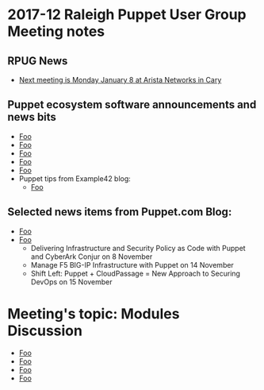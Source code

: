 # 2017-12 Raleigh Puppet User Group Meeting notes

## RPUG News
+ [Next meeting is Monday January 8 at Arista Networks in Cary](https://www.meetup.com/Raleigh-Puppet-User-Group/events/245647135/)

## Puppet ecosystem software announcements and news bits
+ [Foo](http://bar)
+ [Foo](http://bar)
+ [Foo](http://bar)
+ [Foo](http://bar)
+ [Foo](http://bar)
+ Puppet tips from Example42 blog:
  - [Foo](http://bar)

## Selected news items from Puppet.com Blog:
+ [Foo](http://bar)
+ [Foo](http://bar)
  - Delivering Infrastructure and Security Policy as Code with Puppet and CyberArk Conjur on 8 November
  - Manage F5 BIG-IP Infrastructure with Puppet on 14 November
  - Shift Left: Puppet + CloudPassage = New Approach to Securing DevOps on 15 November

# Meeting's topic: Modules Discussion
+ [Foo](http://bar)
+ [Foo](http://bar)
+ [Foo](http://bar)
+ [Foo](http://bar)

